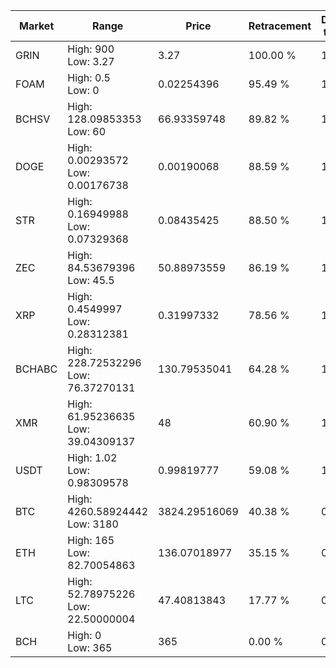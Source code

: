 | Market | Range | Price| Retracement | Doubles to 50% |
| --- | --- | --- | --- | --- |
| GRIN | High: 900<br />Low: 3.27 | 3.27 | 100.00 % | 138.11 |
| FOAM | High: 0.5<br />Low: 0 | 0.02254396 | 95.49 % | 11.09 |
| BCHSV | High: 128.09853353<br />Low: 60 | 66.93359748 | 89.82 % | 1.41 |
| DOGE | High: 0.00293572<br />Low: 0.00176738 | 0.00190068 | 88.59 % | 1.24 |
| STR | High: 0.16949988<br />Low: 0.07329368 | 0.08435425 | 88.50 % | 1.44 |
| ZEC | High: 84.53679396<br />Low: 45.5 | 50.88973559 | 86.19 % | 1.28 |
| XRP | High: 0.4549997<br />Low: 0.28312381 | 0.31997332 | 78.56 % | 1.15 |
| BCHABC | High: 228.72532296<br />Low: 76.37270131 | 130.79535041 | 64.28 % | 1.17 |
| XMR | High: 61.95236635<br />Low: 39.04309137 | 48 | 60.90 % | 1.05 |
| USDT | High: 1.02<br />Low: 0.98309578 | 0.99819777 | 59.08 % | 1.00 |
| BTC | High: 4260.58924442<br />Low: 3180 | 3824.29516069 | 40.38 % | 0.00 |
| ETH | High: 165<br />Low: 82.70054863 | 136.07018977 | 35.15 % | 0.00 |
| LTC | High: 52.78975226<br />Low: 22.50000004 | 47.40813843 | 17.77 % | 0.00 |
| BCH | High: 0<br />Low: 365 | 365 | 0.00 % | 0.00 |
